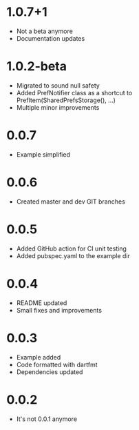 # 1.0.7+1

- Not a beta anymore
- Documentation updates 

# 1.0.2-beta

- Migrated to sound null safety
- Added PrefNotifier class as a shortcut to PrefItem(SharedPrefsStorage(), ...)
- Multiple minor improvements 

# 0.0.7

- Example simplified

# 0.0.6

- Created master and dev GIT branches

# 0.0.5

- Added GitHub action for CI unit testing
- Added pubspec.yaml to the example dir

# 0.0.4

- README updated
- Small fixes and improvements

# 0.0.3

- Example added
- Code formatted with dartfmt
- Dependencies updated

# 0.0.2

- It's not 0.0.1 anymore